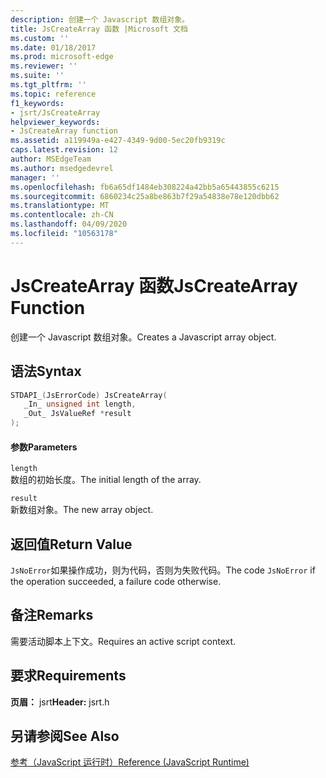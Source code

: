 ```yaml
---
description: 创建一个 Javascript 数组对象。
title: JsCreateArray 函数 |Microsoft 文档
ms.custom: ''
ms.date: 01/18/2017
ms.prod: microsoft-edge
ms.reviewer: ''
ms.suite: ''
ms.tgt_pltfrm: ''
ms.topic: reference
f1_keywords:
- jsrt/JsCreateArray
helpviewer_keywords:
- JsCreateArray function
ms.assetid: a119949a-e427-4349-9d00-5ec20fb9319c
caps.latest.revision: 12
author: MSEdgeTeam
ms.author: msedgedevrel
manager: ''
ms.openlocfilehash: fb6a65df1484eb308224a42bb5a65443855c6215
ms.sourcegitcommit: 6860234c25a8be863b7f29a54838e78e120dbb62
ms.translationtype: MT
ms.contentlocale: zh-CN
ms.lasthandoff: 04/09/2020
ms.locfileid: "10563178"
---
```

# <span data-ttu-id="6ad46-103">JsCreateArray 函数</span><span class="sxs-lookup"><span data-stu-id="6ad46-103">JsCreateArray Function</span></span>
<span data-ttu-id="6ad46-104">创建一个 Javascript 数组对象。</span><span class="sxs-lookup"><span data-stu-id="6ad46-104">Creates a Javascript array object.</span></span>  
  
## <span data-ttu-id="6ad46-105">语法</span><span class="sxs-lookup"><span data-stu-id="6ad46-105">Syntax</span></span>  
  
```cpp  
STDAPI_(JsErrorCode) JsCreateArray(  
   _In_ unsigned int length,  
   _Out_ JsValueRef *result  
);  
```  
  
#### <span data-ttu-id="6ad46-106">参数</span><span class="sxs-lookup"><span data-stu-id="6ad46-106">Parameters</span></span>  
 `length`  
 <span data-ttu-id="6ad46-107">数组的初始长度。</span><span class="sxs-lookup"><span data-stu-id="6ad46-107">The initial length of the array.</span></span>  
  
 `result`  
 <span data-ttu-id="6ad46-108">新数组对象。</span><span class="sxs-lookup"><span data-stu-id="6ad46-108">The new array object.</span></span>  
  
## <span data-ttu-id="6ad46-109">返回值</span><span class="sxs-lookup"><span data-stu-id="6ad46-109">Return Value</span></span>  
 <span data-ttu-id="6ad46-110">`JsNoError`如果操作成功，则为代码，否则为失败代码。</span><span class="sxs-lookup"><span data-stu-id="6ad46-110">The code `JsNoError` if the operation succeeded, a failure code otherwise.</span></span>  
  
## <span data-ttu-id="6ad46-111">备注</span><span class="sxs-lookup"><span data-stu-id="6ad46-111">Remarks</span></span>  
 <span data-ttu-id="6ad46-112">需要活动脚本上下文。</span><span class="sxs-lookup"><span data-stu-id="6ad46-112">Requires an active script context.</span></span>  
  
## <span data-ttu-id="6ad46-113">要求</span><span class="sxs-lookup"><span data-stu-id="6ad46-113">Requirements</span></span>  
 <span data-ttu-id="6ad46-114">**页眉：** jsrt</span><span class="sxs-lookup"><span data-stu-id="6ad46-114">**Header:** jsrt.h</span></span>  
  
## <span data-ttu-id="6ad46-115">另请参阅</span><span class="sxs-lookup"><span data-stu-id="6ad46-115">See Also</span></span>  
 [<span data-ttu-id="6ad46-116">参考（JavaScript 运行时）</span><span class="sxs-lookup"><span data-stu-id="6ad46-116">Reference (JavaScript Runtime)</span></span>](../chakra-hosting/reference-javascript-runtime.md)
